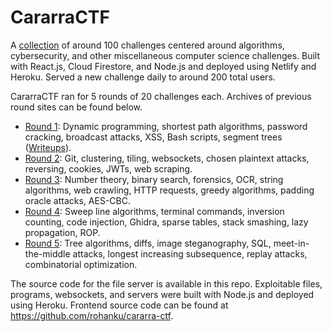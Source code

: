 # CararraCTF

A [collection](https://cararra-ctf.netlify.app/) of around 100 challenges centered around algorithms, cybersecurity, and other miscellaneous computer science challenges. Built with React.js, Cloud Firestore, and Node.js and deployed using Netlify and Heroku. Served a new challenge daily to around 200 total users.

CararraCTF ran for 5 rounds of 20 challenges each. Archives of previous round sites can be found below.
- [Round 1](https://r1--cararra-ctf.netlify.app/): Dynamic programming, shortest path algorithms, password cracking, broadcast attacks, XSS, Bash scripts, segment trees ([Writeups](https://github.com/rohanku/cararra-ctf-files/blob/master/writeups/r1.md)).
- [Round 2](https://r2--cararra-ctf.netlify.app/): Git, clustering, tiling, websockets, chosen plaintext attacks, reversing, cookies, JWTs, web scraping.
- [Round 3](https://r3--cararra-ctf.netlify.app/): Number theory, binary search, forensics, OCR, string algorithms, web crawling, HTTP requests, greedy algorithms, padding oracle attacks, AES-CBC.
- [Round 4](https://r4--cararra-ctf.netlify.app/): Sweep line algorithms, terminal commands, inversion counting, code injection, Ghidra, sparse tables, stack smashing, lazy propagation, ROP.
- [Round 5](https://r5--cararra-ctf.netlify.app/): Tree algorithms, diffs, image steganography, SQL, meet-in-the-middle attacks, longest increasing subsequence, replay attacks, combinatorial optimization.

The source code for the file server is available in this repo. Exploitable files, programs, websockets, and servers were built with Node.js and deployed using Heroku. Frontend source code can be found at https://github.com/rohanku/cararra-ctf.
